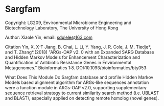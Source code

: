 # Sargfam
Copyright: LG209, Environmental Microbiome Engineering and Biotechnology Laboratory, The University of Hong Kong

Author: Xiaole Yin, email: sdulele@163.com

Citation Yin, X, X-T Jiang, B. Chai, L. Li, Y. Yang, J. R. Cole, J. M. Tiedje*, and T. Zhang*.(2018) "ARGs-OAP v2. 0 with an Expanded SARG Database and Hidden Markov Models for Enhancement Characterization and Quantification of Antibiotic Resistance Genes in Environmental Metagenomes." Bioinformatics 1:8. DOI:10.1093/bioinformatics/bty053

What Does This Module Do Sargfam database and profile Hidden Markov Models based alignment algorithm for ARGs-like sequences annotation were a function module in ARGs-OAP v2.0, supporting supplementary sequence retrieval strategy to current similarity search method (i.e. UBLAST and BLAST), especially applied on detecting remote homolog (novel genes).
